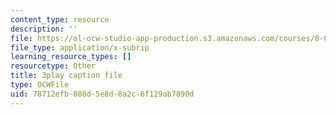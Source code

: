 ```yaml
---
content_type: resource
description: ''
file: https://ol-ocw-studio-app-production.s3.amazonaws.com/courses/8-01sc-classical-mechanics-fall-2016/78712efb088d5e8d8a2c6f129ab7890d_W1lxlbJ0BZU.vtt
file_type: application/x-subrip
learning_resource_types: []
resourcetype: Other
title: 3play caption file
type: OCWFile
uid: 78712efb-088d-5e8d-8a2c-6f129ab7890d
---
```

